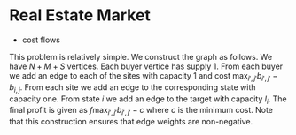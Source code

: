 # Real Estate Market

* cost flows

This problem is relatively simple. We construct the graph as follows. We have $N + M + S$ vertices. Each buyer vertice has supply $1$. From each buyer we add an edge to each of the sites with capacity $1$ and cost $\max_{i',j'} b_{i',j'} - b_{i,j}$. From each site we add an edge to the corresponding state with capacity one. From state $i$ we add an edge to the target with capacity $l_i$. The final profit is given as $f \max_{i',j'} b_{i',j'} - c$ where $c$ is the minimum cost. Note that this construction ensures that edge weights are non-negative.
